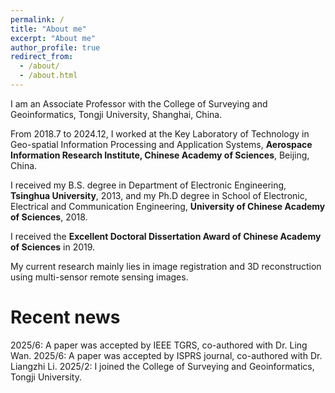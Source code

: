 ```yaml
---
permalink: /
title: "About me"
excerpt: "About me"
author_profile: true
redirect_from: 
  - /about/
  - /about.html
---
```


I am an Associate Professor with the College of Surveying and Geoinformatics, Tongji University, Shanghai, China.

From 2018.7 to 2024.12, I worked at the Key Laboratory of Technology in Geo-spatial Information Processing and Application Systems, __Aerospace Information Research Institute, Chinese Academy of Sciences__, Beijing, China. 

I received my B.S. degree in Department of Electronic Engineering, __Tsinghua University__, 2013, and my Ph.D degree in School of Electronic, Electrical and Communication Engineering, __University of Chinese Academy of Sciences__, 2018. 

I received the __Excellent Doctoral Dissertation Award of Chinese Academy of Sciences__ in 2019. 

My current research mainly lies in image registration and 3D reconstruction using multi-sensor remote sensing images. 

Recent news
======
2025/6: A paper was accepted by IEEE TGRS, co-authored with Dr. Ling Wan.
2025/6: A paper was accepted by ISPRS journal, co-authored with Dr. Liangzhi Li.
2025/2: I joined the College of Surveying and Geoinformatics, Tongji University.
